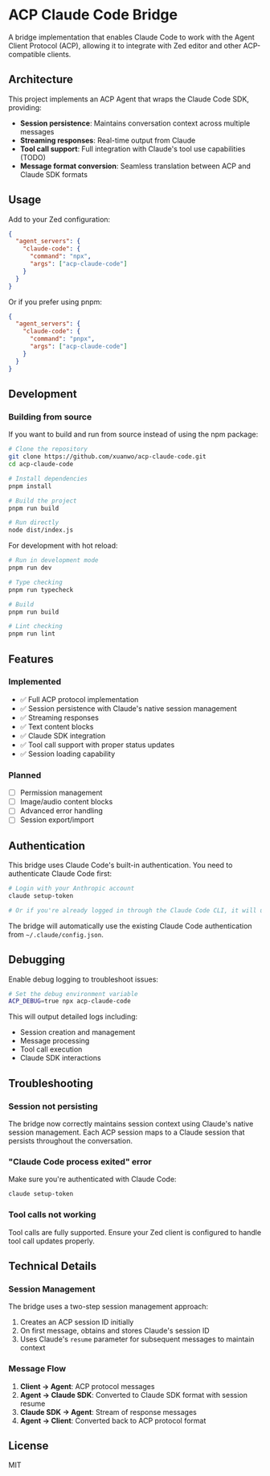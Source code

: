 # ACP Claude Code Bridge

A bridge implementation that enables Claude Code to work with the Agent Client Protocol (ACP), allowing it to integrate with Zed editor and other ACP-compatible clients.

## Architecture

This project implements an ACP Agent that wraps the Claude Code SDK, providing:
- **Session persistence**: Maintains conversation context across multiple messages
- **Streaming responses**: Real-time output from Claude
- **Tool call support**: Full integration with Claude's tool use capabilities (TODO)
- **Message format conversion**: Seamless translation between ACP and Claude SDK formats

## Usage

Add to your Zed configuration:

```json
{
  "agent_servers": {
    "claude-code": {
      "command": "npx",
      "args": ["acp-claude-code"]
    }
  }
}
```

Or if you prefer using pnpm:

```json
{
  "agent_servers": {
    "claude-code": {
      "command": "pnpx",
      "args": ["acp-claude-code"]
    }
  }
}
```

## Development

### Building from source

If you want to build and run from source instead of using the npm package:

```bash
# Clone the repository
git clone https://github.com/xuanwo/acp-claude-code.git
cd acp-claude-code

# Install dependencies
pnpm install

# Build the project
pnpm run build

# Run directly
node dist/index.js
```

For development with hot reload:

```bash
# Run in development mode
pnpm run dev

# Type checking
pnpm run typecheck

# Build
pnpm run build

# Lint checking
pnpm run lint
```

## Features

### Implemented
- ✅ Full ACP protocol implementation
- ✅ Session persistence with Claude's native session management
- ✅ Streaming responses
- ✅ Text content blocks
- ✅ Claude SDK integration
- ✅ Tool call support with proper status updates
- ✅ Session loading capability

### Planned
- [ ] Permission management
- [ ] Image/audio content blocks
- [ ] Advanced error handling
- [ ] Session export/import

## Authentication

This bridge uses Claude Code's built-in authentication. You need to authenticate Claude Code first:

```bash
# Login with your Anthropic account
claude setup-token

# Or if you're already logged in through the Claude Code CLI, it will use that session
```

The bridge will automatically use the existing Claude Code authentication from `~/.claude/config.json`.

## Debugging

Enable debug logging to troubleshoot issues:

```bash
# Set the debug environment variable
ACP_DEBUG=true npx acp-claude-code
```

This will output detailed logs including:
- Session creation and management
- Message processing
- Tool call execution
- Claude SDK interactions

## Troubleshooting

### Session not persisting
The bridge now correctly maintains session context using Claude's native session management. Each ACP session maps to a Claude session that persists throughout the conversation.

### "Claude Code process exited" error
Make sure you're authenticated with Claude Code:
```bash
claude setup-token
```

### Tool calls not working
Tool calls are fully supported. Ensure your Zed client is configured to handle tool call updates properly.

## Technical Details

### Session Management
The bridge uses a two-step session management approach:
1. Creates an ACP session ID initially
2. On first message, obtains and stores Claude's session ID
3. Uses Claude's `resume` parameter for subsequent messages to maintain context

### Message Flow
1. **Client → Agent**: ACP protocol messages
2. **Agent → Claude SDK**: Converted to Claude SDK format with session resume
3. **Claude SDK → Agent**: Stream of response messages
4. **Agent → Client**: Converted back to ACP protocol format

## License

MIT

